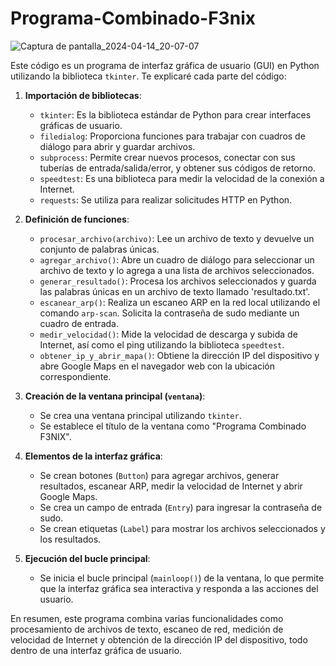 # Programa-Combinado-F3nix
![Captura de pantalla_2024-04-14_20-07-07](https://github.com/f3nixhack/Programa-Combinado-F3nix/assets/50671074/0aadd104-68e7-4931-8685-9fcb4b204789)

Este código es un programa de interfaz gráfica de usuario (GUI) en Python utilizando la biblioteca `tkinter`. Te explicaré cada parte del código:

1. **Importación de bibliotecas**: 
   - `tkinter`: Es la biblioteca estándar de Python para crear interfaces gráficas de usuario.
   - `filedialog`: Proporciona funciones para trabajar con cuadros de diálogo para abrir y guardar archivos.
   - `subprocess`: Permite crear nuevos procesos, conectar con sus tuberías de entrada/salida/error, y obtener sus códigos de retorno.
   - `speedtest`: Es una biblioteca para medir la velocidad de la conexión a Internet.
   - `requests`: Se utiliza para realizar solicitudes HTTP en Python.

2. **Definición de funciones**:
   - `procesar_archivo(archivo)`: Lee un archivo de texto y devuelve un conjunto de palabras únicas.
   - `agregar_archivo()`: Abre un cuadro de diálogo para seleccionar un archivo de texto y lo agrega a una lista de archivos seleccionados.
   - `generar_resultado()`: Procesa los archivos seleccionados y guarda las palabras únicas en un archivo de texto llamado 'resultado.txt'.
   - `escanear_arp()`: Realiza un escaneo ARP en la red local utilizando el comando `arp-scan`. Solicita la contraseña de sudo mediante un cuadro de entrada.
   - `medir_velocidad()`: Mide la velocidad de descarga y subida de Internet, así como el ping utilizando la biblioteca `speedtest`.
   - `obtener_ip_y_abrir_mapa()`: Obtiene la dirección IP del dispositivo y abre Google Maps en el navegador web con la ubicación correspondiente.

3. **Creación de la ventana principal (`ventana`)**:
   - Se crea una ventana principal utilizando `tkinter`.
   - Se establece el título de la ventana como "Programa Combinado F3NIX".

4. **Elementos de la interfaz gráfica**:
   - Se crean botones (`Button`) para agregar archivos, generar resultados, escanear ARP, medir la velocidad de Internet y abrir Google Maps.
   - Se crea un campo de entrada (`Entry`) para ingresar la contraseña de sudo.
   - Se crean etiquetas (`Label`) para mostrar los archivos seleccionados y los resultados.

5. **Ejecución del bucle principal**:
   - Se inicia el bucle principal (`mainloop()`) de la ventana, lo que permite que la interfaz gráfica sea interactiva y responda a las acciones del usuario.

En resumen, este programa combina varias funcionalidades como procesamiento de archivos de texto, escaneo de red, medición de velocidad de Internet y obtención de la dirección IP del dispositivo, todo dentro de una interfaz gráfica de usuario.
